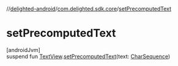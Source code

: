 //[delighted-android](../../index.md)/[com.delighted.sdk.core](index.md)/[setPrecomputedText](set-precomputed-text.md)

# setPrecomputedText

[androidJvm]\
suspend fun [TextView](https://developer.android.com/reference/kotlin/android/widget/TextView.html).[setPrecomputedText](set-precomputed-text.md)(text: [CharSequence](https://kotlinlang.org/api/latest/jvm/stdlib/kotlin/-char-sequence/index.html))
